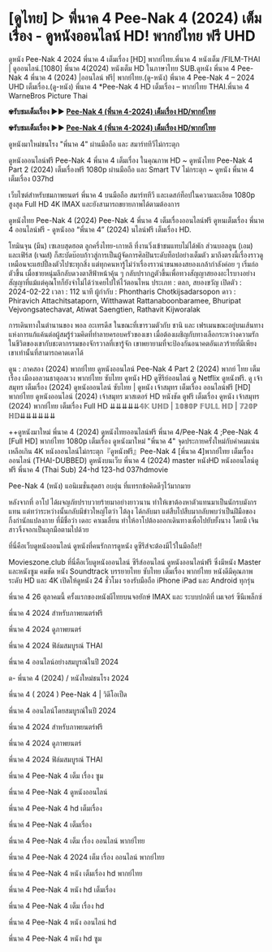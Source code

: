 <h1>[ดูไทย] ▷ พี่นาค 4  Pee-Nak 4  (2024) เต็มเรื่อง - ดูหนังออนไลน์ HD! พากย์ไทย ฟรี UHD</h1>

ดูหนัง Pee-Nak 4  2024 พี่นาค 4 เต็มเรื่อง [HD] พากย์ไทย.พี่นาค 4 หนังเต็ม /FILM-THAI | ดูออนไลน์.[1080] พี่นาค 4(2024) หนังเต็ม HD ในภาษาไทย SUB.ดูหนัง พี่นาค 4 Pee-Nak 4  พี่นาค 4 (2024) |ออนไลน์ ฟรี| พากย์ไทย.(ดู-หนัง) พี่นาค 4 Pee-Nak 4  – 2024 UHD เต็มเรื่อง.(ดู-หนัง) พี่นาค 4 *Pee-Nak 4  HD เต็มเรื่อง – พากย์ไทย THAI.พี่นาค 4 WarneBros Picture Thai

**✾รับชมเต็มเรื่อง ▶▶ [Pee-Nak 4  (พี่นาค 4-2024) เต็มเรื่อง HD/พากย์ไทย](https://123cinephilejourney.xyz/th/movie/1172533/4)**

**✾รับชมเต็มเรื่อง ▶▶ [Pee-Nak 4  (พี่นาค 4-2024) เต็มเรื่อง HD/พากย์ไทย](https://123cinephilejourney.xyz/th/movie/1172533/4)**

ดูหนังมาใหม่ชนโรง "พี่นาค 4" ผ่านมือถือ และ สมาร์ททีวีไม่กระตุก

ดูหนังออนไลน์ฟรี Pee-Nak 4  พี่นาค 4 เต็มเรื่อง ในคุณภาพ HD ~ ดูหนังไทย Pee-Nak 4  Part 2 (2024) เต็มเรื่องฟรี 1080p ผ่านมือถือ และ Smart TV ไม่กระตุก ~ ดูหนัง พี่นาค 4 เต็มเรื่อง 037hd

เว็บไซต์สำหรับชมภาพยนตร์ พี่นาค 4 บนมือถือ สมาร์ททีวี และเดสก์ท็อปในความละเอียด 1080p สูงสุด Full HD 4K IMAX และยังสามารถขยายภาพได้ตามต้องการ

ดูหนังไทย Pee-Nak 4  (2024) Pee-Nak 4  พี่นาค 4 เต็มเรื่องออนไลน์ฟรี ดูหนเต็มเรื่อง พี่นาค 4 ออนไลน์ฟรี - ดูหนังออ “พี่นาค 4” (2024) นไลน์ฟรี เต็มเรื่อง HD.


โทมินจุน (มีน) เซเลบสุดฮอต ลูกครึ่งไทย-เกาหลี ที่งานวิ่งเข้าชนแทบไม่ได้พัก ส่วนบอลลูน (เอม) และเฟิร์ส (เจมส์) ก็สะบัดบ๊อบก้าวสู่การเป็นผู้จัดการศิลปินระดับท็อปอย่างเต็มตัว มาถึงตรงนี้เรื่องราวดูเหมือนจะแฮปปี้ลงตัวไปซะทุกสิ่ง แต่ทุกคนหารู้ไม่ว่าเรื่องราวน่าขนพองสยองเกล้ากำลังค่อย ๆ เริ่มก่อตัวขึ้น เมื่อชายหนุ่มลึกลับดวงตาสีฟ้าหน้าคุ้น ๆ กลับปรากฏตัวขึ้นเพื่อทวงสัญญาสยองอะไรบางอย่าง สัญญาที่แม้แต่คุณโทก็ยังจำไม่ได้ว่าเคยไปให้ไว้ตอนไหน
 ประเภท : ตลก, สยองขวัญ
 เปิดตัว : 2024-02-22
 เวลา : 112 นาที
 ผู้กำกับ : Phontharis Chotkijsadarsopon
 ดาว : Phiravich Attachitsataporn, Witthawat Rattanaboonbaramee, Bhuripat Vejvongsatechavat, Atiwat Saengtien, Rathavit Kijworalak


การเดินทางในตำนานของ พอล อะเทรดีส ในขณะที่เขารวมตัวกับ ชานิ และ เฟรเมนขณะอยู่บนเส้นทางแห่งการแก้แค้นต่อผู้สมรู้ร่วมคิดที่ทำลายครอบครัวของเขา เมื่อต้องเผชิญกับทางเลือกระหว่างความรักในชีวิตของเขากับชะตากรรมของจักรวาลที่เขารู้จัก เขาพยายามที่จะป้องกันอนาคตอันเลวร้ายที่มีเพียงเขาเท่านั้นที่สามารถคาดเดาได้

ดูน : ภาคสอง (2024) พากย์ไทย ดูหนังออนไลน์ Pee-Nak 4  Part 2 (2024) พากย์ ไทย เต็ม เรื่อง เมืองอลวนธาตุอลเวง พากย์ไทย ซับไทย ดูหนัง HD ดูซีรีย์ออนไลน์ ดู Netflix ดูหนังฟรี. ดู เจ้าสมุทร เต็มเรื่อง (2024) ดูหนังออนไลน์ ซับไทย | ดูหนัง เจ้าสมุทร เต็มเรื่อง ออนไลน์ฟรี [HD] พากย์ไทย ดูหนังออนไลน์ (2024) เจ้าสมุทร มาสเตอร์ HD หนังชัด ดูฟรี เต็มเรื่อง ดูหนัง เจ้าสมุทร (2024) พากย์ไทย เต็มเรื่อง Full HD ⇊⇊⇊⇊⇊𝟜𝕂 𝕌ℍ𝔻 | 𝟙𝟘𝟠𝟘ℙ 𝔽𝕌𝕃𝕃 ℍ𝔻 | 𝟟𝟚𝟘ℙ ℍ𝔻⇊⇊⇊⇊⇊⇊

++ดูหนังมาใหม่ พี่นาค 4 (2024) ดูหนังไทยออนไลน์ฟรี พี่นาค 4/Pee-Nak 4 ;Pee-Nak 4  [Full HD] พากย์ไทย 1080p เต็มเรื่อง ดูหนังมาใหม่ "พี่นาค 4" จุดประกายครั้งใหม่กับคำคมแน่นเหลือเกิน 4K หนังออนไลน์ไม่กระตุก『ดูหนังฟรี』Pee-Nak 4  [พี่นาค 4]พากย์ไทย เต็มเรื่อง ออนไลน์ (THAI-DUBBED) ดูหนังบนเว็บ พี่นาค 4 (2024) master หนังHD หนังออนไลน์ดูฟรี พี่นาค 4 (Thai Sub) 24-hd 123-hd 037hdmovie

Pee-Nak 4  (หนัง) แอนิเมชั่นสุดฮา อบอุ่น ที่แทรกข้อคิดดีๆไว้มากมาย

หลังจากที่ อาโป ได้ผจญภัยปราบวายร้ายมาอย่างยาวนาน ทำให้เขาต้องหาตัวแทนมาเป็นนักรบมังกรแทน แต่ทว่าระหว่างนั้นกลับมีข่าวใหญ่โตว่า ไต้ลุง ได้กลับมา แต่สืบไปสืบมากลับพบว่าเป็นฝีมือของกิ้งก่านักแปลงกาย ที่มีชื่อว่า เดอะ คาเมเลี่ยน ทำให้อาโปต้องออกเดินทางเพื่อไปยับยั้งนาง โดยมี เจิน สาวจิ้งจอกเป็นลุกมือตามไปด้วย

ที่นี่คือเว็บดูหนังออนไลน์ ดูหนังที่คนรักการดูหนัง ดูซีรีส์จะต้องมีไว้ในมือถือ!!

Movieszone.club ที่นี่คือเว็บดูหนังออนไลน์ ซีรีส์ออนไลน์ ดูหนังออนไลน์ฟรี ซึ่งมีหนัง Master และหนังซูม คมชัด หนัง Soundtrack บรรยายไทย ซับไทย เต็มเรื่อง พากย์ไทย หนังดีมีคุณภาพระดับ HD และ 4K เปิดให้ดูหนัง 24 ชั่วโมง รองรับมือถือ iPhone iPad และ Android ทุกรุ่น

พี่นาค 4 26 ตุลาคมนี้ ครั้งแรกของหนังผีไทยบนจอยักษ์ IMAX และ ระบบปกติที่ เมเจอร์ ซีนีเพล็กซ์

พี่นาค 4 2024 สำหรับภาพยนตร์ฟรี

พี่นาค 4 2024 ดูภาพยนตร์

พี่นาค 4 2024 ฟิล์มสมบูรณ์ THAI

พี่นาค 4 ออนไลน์อย่างสมบูรณ์ในปี 2024

ด- พี่นาค 4 (2024) / หนังใหม่ชนโรง 2024

พี่นาค 4 ( 2024 ) Pee-Nak 4  | วิดีโอเป็ด

พี่นาค 4 ออนไลน์โดยสมบูรณ์ในปี 2024

พี่นาค 4 2024 สำหรับภาพยนตร์ฟรี

พี่นาค 4 2024 ดูภาพยนตร์

พี่นาค 4 2024 ฟิล์มสมบูรณ์ THAI

พี่นาค 4 Pee-Nak 4  เต็ม เรื่อง ซูม

พี่นาค 4 Pee-Nak 4  ดูหนังออนไลน์

พี่นาค 4 Pee-Nak 4  hd เต็มเรื่อง

พี่นาค 4 Pee-Nak 4  เต็มเรื่อง

พี่นาค 4 Pee-Nak 4  เต็ม เรื่อง ออนไลน์ พากย์ไทย

พี่นาค 4 Pee-Nak 4  2024 เต็ม เรื่อง ออนไลน์ พากย์ไทย

พี่นาค 4 Pee-Nak 4  หนัง เต็มเรื่อง hd พากย์ไทย

พี่นาค 4 Pee-Nak 4  หนัง hd เต็มเรื่อง

พี่นาค 4 Pee-Nak 4  เต็ม เรื่อง hd

พี่นาค 4 Pee-Nak 4  หนัง ออนไลน์ hd

พี่นาค 4 Pee-Nak 4  หนัง hd ซูม
